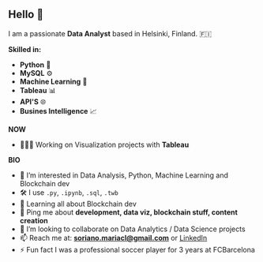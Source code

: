 ## Hello 👋
I am a passionate **Data Analyst** based in Helsinki, Finland. 🇫🇮 

**Skilled in:**
 - **Python** 🐍
 - **MySQL** ⚙️
 - **Machine Learning** 🧠
 - **Tableau** 📊
 - **API'S** 🌐
 - **Busines Intelligence** 📈


**NOW**
- 👩🏽‍💻 Working on Visualization projects with **Tableau**

**BIO**
- 👀 I’m interested in Data Analysis, Python, Machine Learning and Blockchain dev
- 🛠 I use ```.py```, ```.ipynb```, ```.sql```, ```.twb```
- 🌱 Learning all about Blockchain dev
- 💬 Ping me about **development, data viz, blockchain stuff, content creation**
- 🤝 I’m looking to collaborate on Data Analytics / Data Science projects
- 📫 Reach me at: **soriano.mariacl@gmail.com** or [LinkedIn](https://www.linkedin.com/in/sorianom/)
- ⚡ Fun fact I was a professional soccer player for 3 years at FCBarcelona
